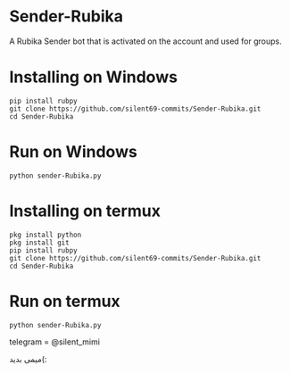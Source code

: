 # Sender-Rubika
A Rubika Sender bot that is activated on the account and used for groups.

# Installing on Windows
```
pip install rubpy
git clone https://github.com/silent69-commits/Sender-Rubika.git
cd Sender-Rubika
```
# Run on Windows
```
python sender-Rubika.py
```


# Installing on termux
```
pkg install python
pkg install git
pip install rubpy
git clone https://github.com/silent69-commits/Sender-Rubika.git
cd Sender-Rubika
```
# Run on termux
```
python sender-Rubika.py
```

telegram = @silent_mimi


میمی بدید(:
